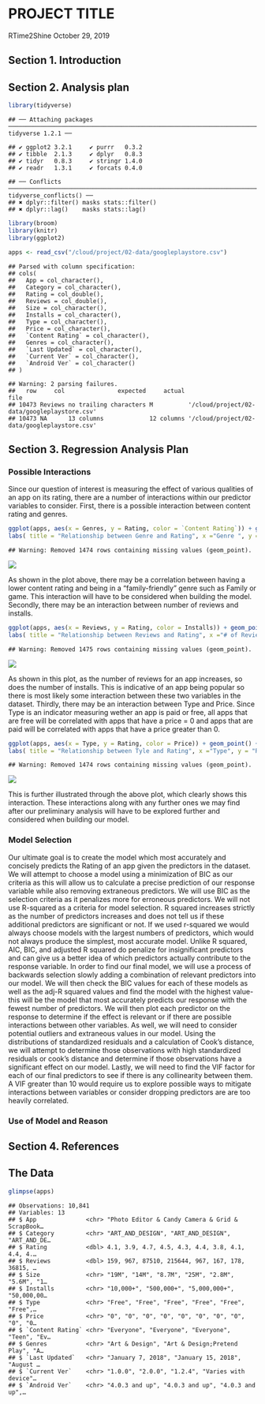 PROJECT TITLE
================
RTime2Shine
October 29, 2019

## Section 1. Introduction

## Section 2. Analysis plan

``` r
library(tidyverse)
```

    ## ── Attaching packages ────────────────────────────────────────────────────────────────────────────────────────────── tidyverse 1.2.1 ──

    ## ✔ ggplot2 3.2.1     ✔ purrr   0.3.2
    ## ✔ tibble  2.1.3     ✔ dplyr   0.8.3
    ## ✔ tidyr   0.8.3     ✔ stringr 1.4.0
    ## ✔ readr   1.3.1     ✔ forcats 0.4.0

    ## ── Conflicts ───────────────────────────────────────────────────────────────────────────────────────────────── tidyverse_conflicts() ──
    ## ✖ dplyr::filter() masks stats::filter()
    ## ✖ dplyr::lag()    masks stats::lag()

``` r
library(broom)
library(knitr) 
library(ggplot2)
```

``` r
apps <- read_csv("/cloud/project/02-data/googleplaystore.csv")
```

    ## Parsed with column specification:
    ## cols(
    ##   App = col_character(),
    ##   Category = col_character(),
    ##   Rating = col_double(),
    ##   Reviews = col_double(),
    ##   Size = col_character(),
    ##   Installs = col_character(),
    ##   Type = col_character(),
    ##   Price = col_character(),
    ##   `Content Rating` = col_character(),
    ##   Genres = col_character(),
    ##   `Last Updated` = col_character(),
    ##   `Current Ver` = col_character(),
    ##   `Android Ver` = col_character()
    ## )

    ## Warning: 2 parsing failures.
    ##   row     col               expected     actual                                         file
    ## 10473 Reviews no trailing characters M          '/cloud/project/02-data/googleplaystore.csv'
    ## 10473 NA      13 columns             12 columns '/cloud/project/02-data/googleplaystore.csv'

## Section 3. Regression Analysis Plan

### Possible Interactions

Since our question of interest is measuring the effect of various
qualities of an app on its rating, there are a number of interactions
within our predictor variables to consider. First, there is a possible
interaction between content rating and
genres.

``` r
ggplot(apps, aes(x = Genres, y = Rating, color = `Content Rating`)) + geom_point() +
labs( title = "Relationship between Genre and Rating", x ="Genre ", y = "Rating out of 5")
```

    ## Warning: Removed 1474 rows containing missing values (geom_point).

![](proposal_files/figure-gfm/int-content-1.png)<!-- -->

As shown in the plot above, there may be a correlation between having a
lower content rating and being in a “family-friendly” genre such as
Family or game. This interaction will have to be considered when
building the model. Secondly, there may be an interaction between number
of reviews and
installs.

``` r
ggplot(apps, aes(x = Reviews, y = Rating, color = Installs)) + geom_point() +
labs( title = "Relationship between Reviews and Rating", x ="# of Reviews ", y = "Rating out of 5")
```

    ## Warning: Removed 1475 rows containing missing values (geom_point).

![](proposal_files/figure-gfm/int-installs-1.png)<!-- -->

As shown in this plot, as the number of reviews for an app increases, so
does the number of installs. This is indicative of an app being popular
so there is most likely some interaction between these two variables in
the dataset. Thirdly, there may be an interaction between Type and
Price. Since Type is an indicator measuring wether an app is paid or
free, all apps that are free will be correlated with apps that have a
price = 0 and apps that are paid will be correlated with apps that have
a price greater than 0.

``` r
ggplot(apps, aes(x = Type, y = Rating, color = Price)) + geom_point() +
labs( title = "Relationship between Tyle and Rating", x ="Type", y = "Rating out of 5")
```

    ## Warning: Removed 1474 rows containing missing values (geom_point).

![](proposal_files/figure-gfm/int-type-1.png)<!-- -->

This is further illustrated through the above plot, which clearly shows
this interaction. These interactions along with any further ones we may
find after our preliminary analysis will have to be explored further and
considered when building our model.

### Model Selection

Our ultimate goal is to create the model which most accurately and
concisely predicts the Rating of an app given the predictors in the
dataset. We will attempt to choose a model using a minimization of BIC
as our criteria as this will allow us to calculate a precise prediction
of our response variable while also removing extraneous predictors. We
will use BIC as the selection criteria as it penalizes more for
erroneous predictors. We will not use R-squared as a criteria for model
selection. R squared increases strictly as the number of predictors
increases and does not tell us if these additional predictors are
significant or not. If we used r-squared we would always choose models
with the largest numbers of predictors, which would not always produce
the simplest, most accurate model. Unlike R squared, AIC, BIC, and
adjusted R squared do penalize for insignificant predictors and can give
us a better idea of which predictors actually contribute to the response
variable. In order to find our final model, we will use a process of
backwards selection slowly adding a combination of relevant predictors
into our model. We will then check the BIC values for each of these
models as well as the adj-R squared values and find the model with the
highest value- this will be the model that most accurately predicts our
response with the fewest number of predictors. We will then plot each
predictor on the response to determine if the effect is relevant or if
there are possible interactions between other variables. As well, we
will need to consider potential outliers and extraneous values in our
model. Using the distributions of standardized residuals and a
calculation of Cook’s distance, we will attempt to determine those
observations with high standardized residuals or cook’s distance and
determine if those observations have a significant effect on our model.
Lastly, we will need to find the VIF factor for each of our final
predictors to see if there is any collinearity between them. A VIF
greater than 10 would require us to explore possible ways to mitigate
interactions between variables or consider dropping predictors are are
too heavily correlated.

### Use of Model and Reason

## Section 4. References

## The Data

``` r
glimpse(apps)
```

    ## Observations: 10,841
    ## Variables: 13
    ## $ App              <chr> "Photo Editor & Candy Camera & Grid & ScrapBook…
    ## $ Category         <chr> "ART_AND_DESIGN", "ART_AND_DESIGN", "ART_AND_DE…
    ## $ Rating           <dbl> 4.1, 3.9, 4.7, 4.5, 4.3, 4.4, 3.8, 4.1, 4.4, 4.…
    ## $ Reviews          <dbl> 159, 967, 87510, 215644, 967, 167, 178, 36815, …
    ## $ Size             <chr> "19M", "14M", "8.7M", "25M", "2.8M", "5.6M", "1…
    ## $ Installs         <chr> "10,000+", "500,000+", "5,000,000+", "50,000,00…
    ## $ Type             <chr> "Free", "Free", "Free", "Free", "Free", "Free",…
    ## $ Price            <chr> "0", "0", "0", "0", "0", "0", "0", "0", "0", "0…
    ## $ `Content Rating` <chr> "Everyone", "Everyone", "Everyone", "Teen", "Ev…
    ## $ Genres           <chr> "Art & Design", "Art & Design;Pretend Play", "A…
    ## $ `Last Updated`   <chr> "January 7, 2018", "January 15, 2018", "August …
    ## $ `Current Ver`    <chr> "1.0.0", "2.0.0", "1.2.4", "Varies with device"…
    ## $ `Android Ver`    <chr> "4.0.3 and up", "4.0.3 and up", "4.0.3 and up",…
